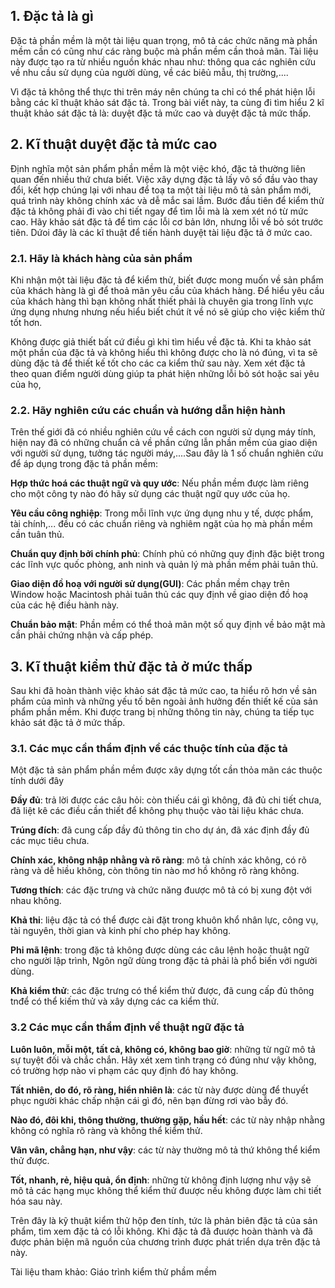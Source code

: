 ## 1. Đặc tả là gì

Đặc tả phần mềm là một tài liệu quan trọng, mô tả các chức năng mà phần mềm cần có cũng như các ràng buộc mà phần mềm cần thoả mãn. Tài liệu này được tạo ra từ nhiều nguồn khác nhau như: thông qua các nghiên cứu về nhu cầu sử dụng của người dùng, về các biêủ mẫu, thị trường,.... 

Vì đặc tả không thể thực thi trên máy nên chúng ta chỉ có thể phát hiện lỗi bằng các kĩ thuật khảo sát đặc tả. Trong bài viết này, ta cùng đi tìm hiểu 2 kĩ thuật khảo sát đặc tả là: duyệt đặc tả mức cao và duyệt đặc tả mức thấp.

## 2. Kĩ thuật duyệt đặc tả mức cao

Định nghĩa một sản phẩm phần mềm là một việc khó, đặc tả thường liên quan đến nhiều thứ chưa biết. Việc xây dựng đặc tả lấy vô số đầu vào thay đổi, kết hợp chúng lại với nhau để toạ ta một tài liệu mô tả sản phẩm mới, quá trình này không chính xác và dễ mắc sai lầm. Bước đầu tiên để kiểm thử đặc tả không phải đi vào chi tiết ngay để tìm lỗi mà là xem xét nó từ mức cao. Hãy khảo sát đặc tả để tìm các lỗi cơ bản lớn, nhưng lỗi về bỏ sót trước tiên. Dứoi đây là các kĩ thuật để tiến hành duyệt tài liệu đặc tả ở mức cao.

### 2.1. Hãy là khách hàng của sản phẩm

Khi nhận một tài liệu đặc tả để kiểm thử,  biết được mong muốn về sản phẩm của khách hàng là gì để thoả mãn yêu cầu của  khách hàng. Để hiểu yêu cầu của  khách hàng thì bạn không nhất thiết phải là chuyên gia trong lĩnh vực ứng dụng nhưng nhưng nếu hiểu biết chút ít về nó sẽ giúp cho việc kiểm thử tốt hơn.

Không được giả thiết bất cứ điều gì khi tìm hiểu về đặc tả. Khi ta khảo sát một phần của đặc tả và không hiểu thì không được cho là nó đúng, vì ta sẽ dùng đặc tả để thiết kế tốt cho các ca kiểm thử sau này. Xem xét đặc tả theo quan điểm người dùng  giúp ta phát hiện những lỗi bỏ sót hoặc sai yêu của họ, 

### 2.2. Hãy nghiên cứu các chuẩn và hướng dẫn hiện hành

Trên thế giới đã có nhiều nghiên cứu về cách con người sử dụng máy tính, hiện nay đã có những chuẩn cả về phần cứng lẫn phần mềm của giao diện với người sử dụng, tưởng tác người máy,....Sau đây là 1 số chuẩn nghiên cứu để áp dụng trong đặc tả phần mềm:

**Hợp thức hoá các thuật ngữ và quy ước**: Nếu phần mềm được làm riêng cho một công ty nào đó hãy sử dụng các thuật ngữ quy ước của họ.

**Yêu cầu công nghiệp**: Trong mỗi lĩnh vực ứng dụng nhu y tế, dược phẩm, tài chính,... đều có các chuẩn riêng và nghiêm ngặt của họ mà phần mềm cần tuân thủ.

**Chuẩn quy định bởi chính phủ**: Chính phủ có những quy định đặc biệt trong các lĩnh vực quốc phòng, anh ninh và quản lý mà phần mềm phải tuân thủ.

**Giao diện đồ hoạ với người sử dụng(GUI)**: Các phần mềm chạy trên Window hoặc Macintosh phải tuân thủ các quy định về giao diện đồ hoạ của các hệ điều hành này.

**Chuẩn bảo mật**: Phần mềm có thể thoả mãn một số quy định về bảo mật mà cần phải chứng nhận và cấp phép.

## 3. Kĩ thuật kiểm thử đặc tả ở mức thấp

Sau khi đã hoàn thành việc khảo sát đặc tả mức cao, ta hiểu rõ hơn về sản phẩm của mình và những yếu tố bên ngoài ảnh hưởng đến thiết kế của sản phẩm phần mềm. Khi được trang bị những thông tin này, chúng ta tiếp tục khảo sát đặc tả ở mức thấp.

### 3.1. Các mục cần thẩm định về các thuộc tính của đặc tả

Một đặc tả sản phẩm phần mềm được xây dựng tốt cần thỏa mãn các thuộc tính dưới đây

**Đầy đủ**: trả lời được các câu hỏi: còn thiếu cái gì không, đã đủ chi tiết chưa, đã liệt kê các điều cần thiết để không phụ thuộc vào tài liệu khác chưa.

**Trúng đích**: đã cung cấp đầy đủ thông tin cho dự án, đã xác định đầy đủ các mục tiêu chưa.

**Chính xác, không nhập nhằng và rõ ràng**: mô tả chính xác không, có rõ ràng và dễ hiều không, còn thông tin nào mơ hồ không rõ ràng không.

**Tương thích**: các đặc trưng và chức năng đuược mô tả có bị xung đột với nhau không.

**Khả thi**: liệu đặc tả có thể được cài đặt trong khuôn khổ nhân lực, công vụ, tài nguyên, thời gian và kinh phí cho phép hay không.

**Phi mã lệnh**: trong đặc tả không được dùng các câu lệnh hoặc thuật ngữ cho người lập trình, Ngôn ngữ dùng trong đặc tả phải là phổ biến với người dùng.

**Khả kiểm thử**: các đặc trưng có thể kiểm thử được, đã cung cấp đủ thông tnđể có thể kiếm thử và xây dựng các ca kiểm thử.


### 3.2 Các mục cần thẩm định về thuật ngữ đặc tả

**Luôn luôn, mỗi một, tất cả, không có, không bao giờ**: những từ ngữ mô tả sự tuyệt đối và chắc chắn. Hãy xét xem tình trạng có đúng như vậy không, có trường hợp nào vi phạm các quy định đó hay không.

**Tất nhiên, do đó, rõ ràng, hiển nhiên là**: các từ này được dùng để thuyết phục người khác chấp nhận cái gì đó, nên bạn đừng rơi vào bẫy đó.

**Nào đó, đôi  khi, thông thường, thường gặp, hầu hết**: các từ này nhập nhằng không có nghĩa rõ ràng và không thể kiểm thử.

**Vân vân, chẳng hạn, như vậy**: các từ này thường mô tả thứ không thể kiểm thử được.

**Tốt, nhanh, rẻ, hiệu quả, ổn định**: những từ không định lượng như vậy sẽ mô tả các hạng mục không thể kiểm thử đuược nếu không được làm chi tiết hóa sau này.

Trên đây là kỹ thuật kiểm thử hộp đen tính, tức là phản biên đặc tả của sản phẩm, tìm xem đặc tả có lỗi không. Khi đặc tả đã đuược hoàn thành và đã được phản biện mã nguồn của chương trình được phát triển dựa trên đặc tả này.

Tài liệu tham khảo: Giáo trình kiểm thử phầm mềm